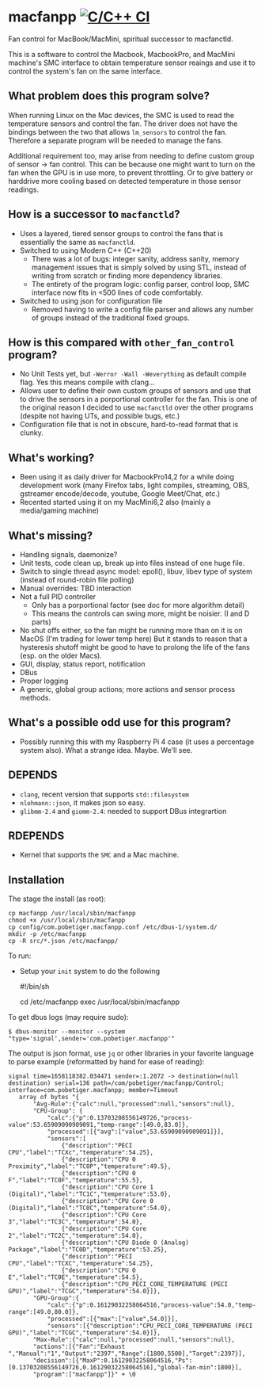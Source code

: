 # macfanpp [![C/C++ CI](https://github.com/pobetiger/macfanpp/actions/workflows/c-cpp.yml/badge.svg)](https://github.com/pobetiger/macfanpp/actions/workflows/c-cpp.yml)

Fan control for MacBook/MacMini, spiritual successor to macfanctld.

This is a software to control the Macbook, MacbookPro, and MacMini machine's SMC interface to obtain
temperature sensor reaings and use it to control the system's fan on the same interface.

## What problem does this program solve?

When running Linux on the Mac devices, the SMC is used to read the temperature sensors and control
the fan. The driver does not have the bindings between the two that allows `lm_sensors` to control
the fan. Therefore a separate program will be needed to manage the fans.

Additional requirement too, may arise from needing to define custom group of sensor -> fan control.
This can be because one might want to turn on the fan when the GPU is in use more, to prevent throttling.
Or to give battery or harddrive more cooling based on detected temperature in those sensor readings.

## How is a successor to `macfanctld`?

- Uses a layered, tiered sensor groups to control the fans that is essentially
  the same as `macfanctld`.
- Switched to using Modern C++ (C++20)
  - There was a lot of bugs: integer sanity, address sanity, memory management issues that is simply solved by
    using STL, instead of writing from scratch or finding more dependency libraries.
  - The entirety of the program logic: config parser, control loop, SMC interface now fits in <500 lines
    of code comfortably.
- Switched to using json for configuration file
  - Removed having to write a config file parser and allows any number of groups instead of the traditional
    fixed groups.

## How is this compared with `other_fan_control` program?

- No Unit Tests yet, but `-Werror -Wall -Weverything` as default compile flag. Yes this means compile with clang...
- Allows user to define their own custom groups of sensors and use that to drive the
  sensors in a porportional controller for the fan. This is one of the original
  reason I decided to use `macfanctld` over the other programs (despite not having
  UTs, and possible bugs, etc.)
- Configuration file that is not in obscure, hard-to-read format that is clunky.


## What's working?

- Been using it as daily driver for MacbookPro14,2 for a while doing development work
  (many Firefox tabs, light compiles, streaming, OBS, gstreamer encode/decode, youtube, Google Meet/Chat, etc.)
- Recented started using it on my MacMini6,2 also (mainly a media/gaming machine)


## What's missing?

- Handling signals, daemonize?
- Unit tests, code clean up, break up into files instead of one huge file.
- Switch to single thread async model: epoll(), libuv, libev type of system (instead of round-robin file polling)
- Manual overrides: TBD interaction
- Not a full PID controller
  - Only has a porportional factor (see doc for more algorithm detail)
  - This means the controls can swing more, might be noisier. (I and D parts)
- No shut offs either, so the fan might be running more than on it is on MacOS (I'm trading for lower temp here)
  But it stands to reason that a hysteresis shutoff might be good to have to prolong
  the life of the fans (esp. on the older Macs).
- GUI, display, status report, notification
- DBus
- Proper logging
- A generic, global group actions; more actions and sensor process methods.


## What's a possible odd use for this program?

- Possibly running this with my Raspberry Pi 4 case (it uses a percentage system also).
  What a strange idea. Maybe. We'll see.


## DEPENDS

- `clang`, recent version that supports `std::filesystem`
- `nlohmann::json`, it makes json so easy.
- `glibmm-2.4` and `giomm-2.4`: needed to support DBus integrartion

## RDEPENDS

- Kernel that supports the `SMC` and a Mac machine.


## Installation

The stage the install (as root):

    cp macfanpp /usr/local/sbin/macfanpp
    chmod +x /usr/local/sbin/macfanpp
    cp config/com.pobetiger.macfanpp.conf /etc/dbus-1/system.d/
    mkdir -p /etc/macfanpp
    cp -R src/*.json /etc/macfanpp/

To run:

- Setup your `init` system to do the following

     #!/bin/sh
     
     cd /etc/macfanpp
     exec /usr/local/sbin/macfanpp


To get dbus logs (may require sudo):

    $ dbus-monitor --monitor --system "type='signal',sender='com.pobetiger.macfanpp'"

The output is json format, use `jq` or other libraries in your favorite language to parse
example (reformatted by hand for ease of reading):

    signal time=1658118382.034471 sender=:1.2072 -> destination=(null destination) serial=136 path=/com/pobetiger/macfanpp/Control; interface=com.pobetiger.macfanpp; member=Timeout
       array of bytes "{
           "Avg-Rule":{"calc":null,"processed":null,"sensors":null},
           "CPU-Group": {
               "calc":{"p":0.13703208556149726,"process-value":53.65909090909091,"temp-range":[49.0,83.0]},
               "processed":[{"avg":["value",53.65909090909091]}],
               "sensors":[
                   {"description":"PECI CPU","label":"TCXc","temperature":54.25},
                   {"description":"CPU 0 Proximity","label":"TC0P","temperature":49.5},
                   {"description":"CPU 0 F","label":"TC0F","temperature":55.5},
                   {"description":"CPU Core 1 (Digital)","label":"TC1C","temperature":53.0},
                   {"description":"CPU Core 0 (Digital)","label":"TC0C","temperature":54.0},
                   {"description":"CPU Core 3","label":"TC3C","temperature":54.0},
                   {"description":"CPU Core 2","label":"TC2C","temperature":54.0},
                   {"description":"CPU Diode 0 (Analog) Package","label":"TC0D","temperature":53.25},
                   {"description":"PECI CPU","label":"TCXC","temperature":54.25},
                   {"description":"CPU 0 E","label":"TC0E","temperature":54.5},
                   {"description":"CPU_PECI_CORE_TEMPERATURE (PECI GPU)","label":"TCGC","temperature":54.0}]},
           "GPU-Group":{
               "calc":{"p":0.16129032258064516,"process-value":54.0,"temp-range":[49.0,80.0]},
               "processed":[{"max":["value",54.0]}],
               "sensors":[{"description":"CPU_PECI_CORE_TEMPERATURE (PECI GPU)","label":"TCGC","temperature":54.0}]},
           "Max-Rule":{"calc":null,"processed":null,"sensors":null},
           "actions":[{"Fan":"Exhaust  ","Manual":"1","Output":"2397","Range":[1800,5500],"Target":2397}],
           "decision":[{"MaxP":0.16129032258064516,"Ps":[0.13703208556149726,0.16129032258064516],"global-fan-min":1800}],
           "program":["macfanpp"]}" + \0

